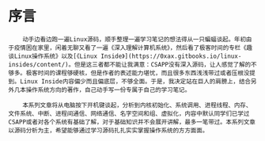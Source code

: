 # 序言

        动手边看边跑一遍Linux源码，顺手整理一遍学习笔记的想法得从一只蝙蝠谈起。年初由于疫情困在家里，闲着无聊又看了一遍《深入理解计算机系统》，然后看了极客时间的专栏《趣谈Linux操作系统》以及[《Linux Inside》](https://0xax.gitbooks.io/linux-insides/content/)。但是这三者都不能让我满意：CSAPP没有深入源码，让人感觉了解的不够多。极客时间的课程够硬核，但是作者的表述能力堪忧，而且很多东西浅浅带过或者压根没提到。Linux Inside内容偏少而且偏底层，不够全面。于是，我决定站在巨人的肩膀上，结合另外几本操作系统方向的著作，自己动手写一份专属于自己的学习笔记。

        本系列文章将从电脑按下开机键谈起，分析到内核初始化、系统调用、进程线程、内存、文件系统、中断、进程间通信、网络通信、名字空间和组、虚拟化，内容中默认同学们已学过CSAPP或者对各个系统有基础了解，对于基础知识并不会展开讲解，最多一笔带过。本系列文章以源码分析为主，希望能够通过学习源码扎扎实实掌握操作系统的方方面面。

 

